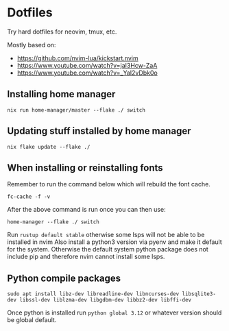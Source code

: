 # Dotfiles

Try hard dotfiles for neovim, tmux, etc.

Mostly based on:
- https://github.com/nvim-lua/kickstart.nvim
- https://www.youtube.com/watch?v=jaI3Hcw-ZaA
- https://www.youtube.com/watch?v=_YaI2vDbk0o

## Installing home manager

```
nix run home-manager/master --flake ./ switch
```
## Updating stuff installed by home manager

```
nix flake update --flake ./
```

## When installing or reinstalling fonts 

Remember to run the command below which will rebuild the font cache.
```
fc-cache -f -v
```

After the above command is run once you can then use:

```
home-manager --flake ./ switch
```

Run `rustup default stable` otherwise some lsps will not be able to be installed in nvim
Also install a python3 version via pyenv and make it default for the system. Otherwise the default system python package does not include pip and therefore nvim cannot install some lsps.

## Python compile packages

```
sudo apt install libz-dev libreadline-dev libncurses-dev libsqlite3-dev libssl-dev liblzma-dev libgdbm-dev libbz2-dev libffi-dev
```
Once python is installed run `python global 3.12` or whatever version should be global default.
